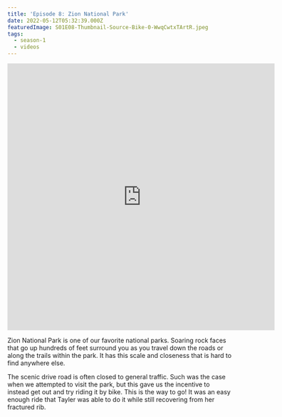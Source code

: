 ```yaml
---
title: 'Episode 8: Zion National Park'
date: 2022-05-12T05:32:39.000Z
featuredImage: S01E08-Thumbnail-Source-Bike-0-WwqCwtxTArtR.jpeg
tags:
  - season-1
  - videos
---
```

<iframe  allowfullscreen="true" title="Zion National Park ⛰ Hiking, Biking, Driving 🥾🚵‍♀️ Full Time RV Life" width="600" height="600" src="https://www.youtube.com/embed/aFVsIrImT8E?feature=oembed&amp;color=red&amp;rel=1&amp;controls=1&amp;fs=1&amp;iv_load_policy=0&amp;autoplay=0&amp;modestbranding=0&amp;cc_load_policy=0&amp;playsinline=1" frameborder="0" allow="accelerometer; encrypted-media;accelerometer;autoplay;clipboard-write;gyroscope;picture-in-picture clipboard-write; encrypted-media; gyroscope; picture-in-picture; web-share" referrerpolicy="strict-origin-when-cross-origin"></iframe>

Zion National Park is one of our favorite national parks. Soaring rock faces that go up hundreds of feet surround you as you travel down the roads or along the trails within the park. It has this scale and closeness that is hard to find anywhere else.

The scenic drive road is often closed to general traffic. Such was the case when we attempted to visit the park, but this gave us the incentive to instead get out and try riding it by bike. This is the way to go! It was an easy enough ride that Tayler was able to do it while still recovering from her fractured rib.